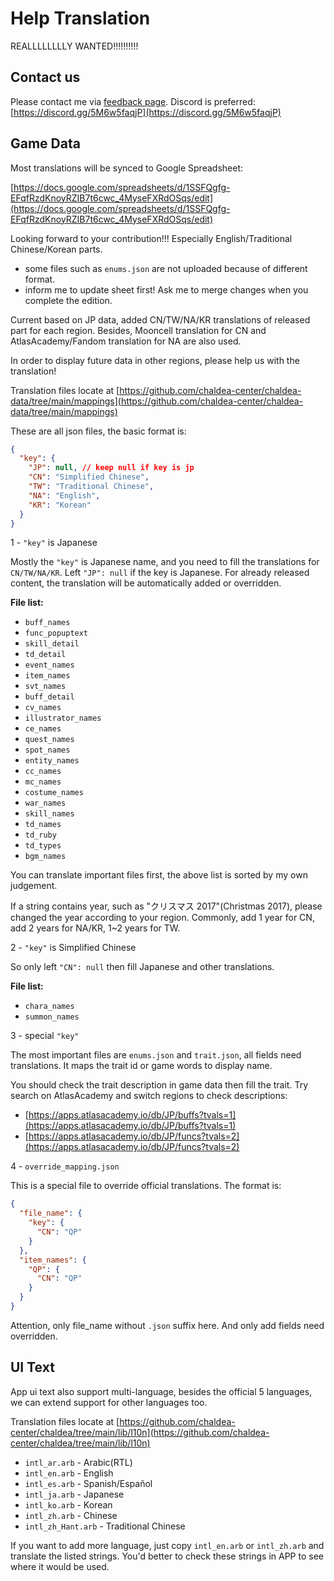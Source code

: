 # Help Translation

REALLLLLLLLY WANTED!!!!!!!!!!

## Contact us

Please contact me via [feedback page](./feedback.md). Discord is preferred: [https://discord.gg/5M6w5faqjP](https://discord.gg/5M6w5faqjP)

## Game Data

Most translations will be synced to Google Spreadsheet:

[https://docs.google.com/spreadsheets/d/1SSFQgfg-EFqfRzdKnoyRZIB7t6cwc_4MyseFXRdOSqs/edit](https://docs.google.com/spreadsheets/d/1SSFQgfg-EFqfRzdKnoyRZIB7t6cwc_4MyseFXRdOSqs/edit)

Looking forward to your contribution!!! Especially English/Traditional Chinese/Korean parts.

- some files such as `enums.json` are not uploaded because of different format.
- inform me to update sheet first! Ask me to merge changes when you complete the edition.

Current based on JP data, added CN/TW/NA/KR translations of released part for each region. Besides, Mooncell translation for CN and AtlasAcademy/Fandom translation for NA are also used.

In order to display future data in other regions, please help us with the translation!

Translation files locate at [https://github.com/chaldea-center/chaldea-data/tree/main/mappings](https://github.com/chaldea-center/chaldea-data/tree/main/mappings)

These are all json files, the basic format is:

```json
{
  "key": {
    "JP": null, // keep null if key is jp
    "CN": "Simplified Chinese",
    "TW": "Traditional Chinese",
    "NA": "English",
    "KR": "Korean"
  }
}
```

1 - `"key"` is Japanese

Mostly the `"key"` is Japanese name, and you need to fill the translations for `CN/TW/NA/KR`. Left `"JP": null` if the key is Japanese. For already released content, the translation will be automatically added or overridden.

**File list:**

- `buff_names`
- `func_popuptext`
- `skill_detail`
- `td_detail`
- `event_names`
- `item_names`
- `svt_names`
- `buff_detail`
- `cv_names`
- `illustrator_names`
- `ce_names`
- `quest_names`
- `spot_names`
- `entity_names`
- `cc_names`
- `mc_names`
- `costume_names`
- `war_names`
- `skill_names`
- `td_names`
- `td_ruby`
- `td_types`
- `bgm_names`

You can translate important files first, the above list is sorted by my own judgement.

If a string contains year, such as "クリスマス 2017"(Christmas 2017), please changed the year according to your region. Commonly, add 1 year for CN, add 2 years for NA/KR, 1~2 years for TW.

2 - `"key"` is Simplified Chinese

So only left `"CN": null` then fill Japanese and other translations.

**File list:**

- `chara_names`
- `summon_names`

3 - special `"key"`

The most important files are `enums.json` and `trait.json`, all fields need translations. It maps the trait id or game words to display name.

You should check the trait description in game data then fill the trait.
Try search on AtlasAcademy and switch regions to check descriptions:

- [https://apps.atlasacademy.io/db/JP/buffs?tvals=1](https://apps.atlasacademy.io/db/JP/buffs?tvals=1)
- [https://apps.atlasacademy.io/db/JP/funcs?tvals=2](https://apps.atlasacademy.io/db/JP/funcs?tvals=2)

4 - `override_mapping.json`

This is a special file to override official translations. The format is:

```json
{
  "file_name": {
    "key": {
      "CN": "QP"
    }
  },
  "item_names": {
    "QP": {
      "CN": "QP"
    }
  }
}
```

Attention, only file_name without `.json` suffix here. And only add fields need overridden.

## UI Text

App ui text also support multi-language, besides the official 5 languages, we can extend support for other languages too.

Translation files locate at [https://github.com/chaldea-center/chaldea/tree/main/lib/l10n](https://github.com/chaldea-center/chaldea/tree/main/lib/l10n)

- `intl_ar.arb` - Arabic(RTL)
- `intl_en.arb` - English
- `intl_es.arb` - Spanish/Español
- `intl_ja.arb` - Japanese
- `intl_ko.arb` - Korean
- `intl_zh.arb` - Chinese
- `intl_zh_Hant.arb` - Traditional Chinese

If you want to add more language, just copy `intl_en.arb` or `intl_zh.arb` and translate the listed strings.
You'd better to check these strings in APP to see where it would be used.
